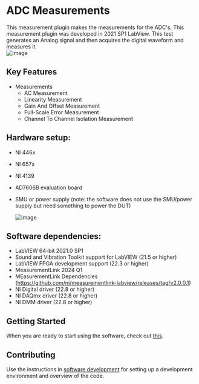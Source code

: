 # ADC Measurements
This measurement plugin makes the measurements for the ADC's. This measurement plugin was developed in 2021 SP1 LabView. This test generates an Analog signal and then acquires the digital waveform and measures it.   
![image](https://github.com/NI-MeasurementLink-Plug-Ins/adc/blob/main/docs/images/AC%20Measurement.png)

## Key Features
- Measurements
    - AC Measurement
    - Linearity Measurement
    - Gain And Offset Measurement
    - Full-Scale Error Measurement
    - Channel To Channel Isolation Measurement

## Hardware setup:
- NI 446x
- NI 657x
- NI 4139
- AD7606B evaluation board
- SMU or power supply (note: the software does not use the SMU/power supply but need something to power the DUT)

  ![image](https://github.com/NI-MeasurementLink-Plug-Ins/adc/blob/main/res/AC%20Test%20Setup.PNG)

## Software dependencies:
- LabVIEW 64-bit 2021.0 SP1
- Sound and Vibration Toolkit support for LabVIEW (21.5 or higher)
- LabVIEW FPGA development support (22.3 or higher)
- MeasurementLink 2024 Q1
- MEasurementLink Dependencies (https://github.com/ni/measurementlink-labview/releases/tag/v2.0.0.1)
- NI Digital driver (22.8 or higher)
- NI DAQmx driver (22.8 or higher)
- NI DMM driver (22.8 or higher)



[comment]: # (add link to documnetation at community level)

## Getting Started
When you are ready to start using the software, check out [this](docs/help.md).

## Contributing
Use the instructions in [software development](docs/sw-dev.md) for setting up a development environment and overview of the code.
